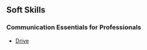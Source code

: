 ## Soft Skills

### Communication Essentials for Professionals

* [Drive](https://drive.google.com/drive/folders/10tpZd_VzuunyonhFfDEpwDZB8gPW9vuA)

